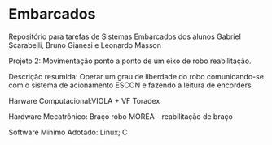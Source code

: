 # Embarcados
Repositório para tarefas de Sistemas Embarcados dos alunos Gabriel Scarabelli, Bruno Gianesi e Leonardo Masson

Projeto 2: Movimentação ponto a ponto de um eixo de robo reabilitação.

Descrição resumida: Operar um grau de liberdade do robo comunicando-se com o sistema de acionamento ESCON e fazendo a leitura de encorders

Harware Computacional:VIOLA + VF Toradex

Hardware Mecatrônico: Braço robo MOREA - reabilitação de braço

Software Mínimo Adotado: Linux; C
